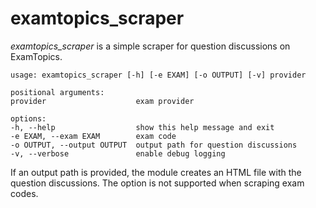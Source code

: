 # examtopics_scraper
_examtopics_scraper_ is a simple scraper for question discussions on ExamTopics.

```
usage: examtopics_scraper [-h] [-e EXAM] [-o OUTPUT] [-v] provider

positional arguments:
provider                    exam provider

options:
-h, --help                  show this help message and exit
-e EXAM, --exam EXAM        exam code
-o OUTPUT, --output OUTPUT  output path for question discussions
-v, --verbose               enable debug logging
```

If an output path is provided, the module creates an HTML file with the question discussions.
The option is not supported when scraping exam codes.

